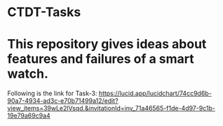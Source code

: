 # CTDT-Tasks

# This repository gives ideas about features and failures of a smart watch. 

Following is the link for Task-3:
https://lucid.app/lucidchart/74cc9d6b-90a7-4934-ad3c-e70b71499a12/edit?view_items=39wLe2lVsqd.&invitationId=inv_71a46565-f1de-4d97-9c1b-19e79a69c9a4
